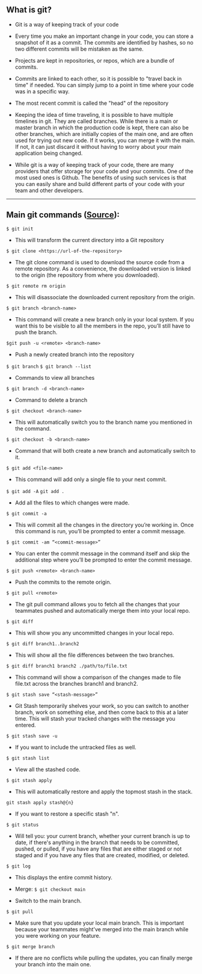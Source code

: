 ## What is git?

- Git is a way of keeping track of your code
- Every time you make an important change in your code, you can store a snapshot of it as a commit. The commits are identified by hashes, so no two different commits will be mistaken as the same.
- Projects are kept in repositories, or repos, which are a bundle of commits. 
- Commits are linked to each other, so it is possible to "travel back in time" if needed. You can simply jump to a point in time where your code was in a specific way.
- The most recent commit is called the "head" of the repository
- Keeping the idea of time traveling, it is possible to have multiple timelines in git. They are called branches. While there is a main or master branch in which the production code is kept, there can also be other branches, which are initially copies of the main one, and are often used for trying out new code. If it works, you can merge it with the main. If not, it can just discard it without having to worry about your main application being changed. 

- While git is a way of keeping track of your code, there are many providers that offer storage for your code and your commits. One of the most used ones is Github. The benefits of using such services is that you can easily share and build different parts of your code with your team and other developers.

---------------------------------------------------------------------------------

## Main git commands ([Source](https://zepel.io/blog/13-git-commands/)):

`$ git init`
- This will transform the current directory into a Git repository

`$ git clone <https://url-of-the-repository>`
- The git clone command is used to download the source code from a remote repository. As a convenience, the downloaded version is linked to the origin (the repository from where you downloaded).

`$ git remote rm origin`
- This will disassociate the downloaded current repository from the origin.

`$ git branch <branch-name>`
- This command will create a new branch only in your local system. If you want this to be visible to all the members in the repo, you’ll still have to push the branch.

`$git push -u <remote> <branch-name>`
- Push a newly created branch into the repository

`$ git branch`
`$ git branch --list`
- Commands to view all branches

`$ git branch -d <branch-name>`
- Command to delete a branch

`$ git checkout <branch-name>`
- This will automatically switch you to the branch name you mentioned in the command.

`$ git checkout -b <branch-name>`
- Command that will both create a new branch and automatically switch to it.

`$ git add <file-name>`
- This command will add only a single file to your next commit.

`$ git add -A`
`git add .`
- Add all the files to which changes were made.

`$ git commit -a`
- This will commit all the changes in the directory you’re working in. Once this command is run, you’ll be prompted to enter a commit message.

`$ git commit -am “<commit-message>”`
- You can enter the commit message in the command itself and skip the additional step where you’ll be prompted to enter the commit message.

`$ git push <remote> <branch-name>`
- Push the commits to the remote origin.

`$ git pull <remote>`
- The git pull command allows you to fetch all the changes that your teammates pushed and automatically merge them into your local repo.

`$ git diff`
- This will show you any uncommitted changes in your local repo.

`$ git diff branch1..branch2`
- This will show all the file differences between the two branches.

`$ git diff branch1 branch2 ./path/to/file.txt`
- This command will show a comparison of the changes made to file file.txt across the branches branch1 and branch2.

`$ git stash save “<stash-message>”`
- Git Stash temporarily shelves your work, so you can switch to another 
branch, work on something else, and then come back to this at a later time. This will stash your tracked changes with the message you entered.

`$ git stash save -u`
- If you want to include the untracked files as well.

`$ git stash list`
-  View all the stashed code.

`$ git stash apply`
- This will automatically restore and apply the topmost stash in the stack.

`git stash apply stash@{n}`
- If you want to restore a specific stash "n".

`$ git status`
 - Will tell you:  your current branch, whether your current branch is up to date, if there's anything in the branch that needs to be committed, pushed, or pulled, if you have any files that are either staged or not staged and if you have any files that are created, modified, or deleted.

`$ git log`
- This displays the entire commit history.

- Merge:
`$ git checkout main`
- Switch to the main branch.

`$ git pull`
- Make sure that you update your local main branch. This is important because your teammates might've merged into the main branch while you were working on your feature.

`$ git merge branch`
- If there are no conflicts while pulling the updates, you can finally merge your branch into the main one.
